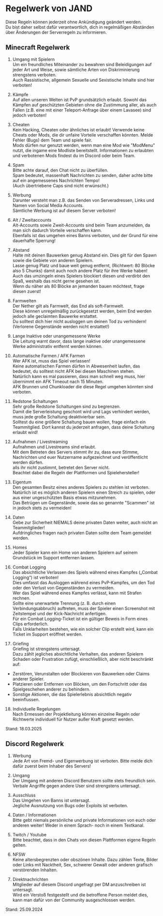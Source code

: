 # Regelwerk von JAND
Diese Regeln können jederzeit ohne Ankündigung geändert werden.  
Du bist daher selbst dafür verantwortlich, dich in regelmäßigen Abständen über Änderungen der Serverregeln zu informieren.  

## Minecraft Regelwerk
1. Umgang mit Spielern  
Um ein freundliches Miteinander zu bewahren sind Beleidigungen auf jeder Art und Weise, sowie sämtliche Arten von Diskriminierung strengstens verboten.  
Auch Rassistische, allgemein Sexuelle und Sexistische Inhalte sind hier verboten!  

2. Kämpfe  
Auf allen unseren Welten ist PvP grundsätzlich erlaubt. Sowohl das Kämpfen auf geschützten Gebieten ohne die Zustimmung aller, als auch Fallen (z.B. eine mit einer Teleport-Anfrage über einem Lavasee) sind jedoch verboten!  

3. Cheaten  
Kein Hacking, Cheaten oder ähnliches ist erlaubt! Verwende keine Cheats oder Mods, die dir unfaire Vorteile verschaffen könnten. Melde Fehler (Bugs) dem Team und spiele fair.  
Mods dürfen nur genutzt werden, wenn man eine Mod wie "ModMenu" nutzt, die ingame eine Modliste bereitstellt. Informationen zu erlaubten und verbotenen Mods findest du im Discord oder beim Team.  

4. Spam  
Bitte achte darauf, den Chat nicht zu überfüllen.  
Spam bedeutet, massenhaft Nachrichten zu senden, daher achte bitte auf ein angemessenes Nachrichten Tempo!  
(Auch übertriebene Caps sind nicht erwünscht.)  

5. Werbung  
Darunter versteht man z.B. das Senden von Serveradressen, Links und Namen von Social Media Accounts.   
Sämtliche Werbung ist auf diesem Server verboten!  

6. Alt / Zweitaccounts  
Alt-Accounts sowie Zweit-Accounts sind beim Team anzumelden, da man sich dadurch Vorteile verschaffen kann.  
Ebenfalls ist das umgehen eines Banns verboten, und der Grund für eine dauerhafte Sperrung!  

7. Abstand  
Halte mit deinen Bauwerken genug Abstand ein. Dies gilt für den Spawn sowie die Gebiete von anderen Spielern.  
Lasse genug Platz und baue weit genug entfernt, (Richtwert: 80 Blöcke also 5 Chunks) damit auch noch andere Platz für ihre Werke haben!  
Auch das umzingeln eines Spielers blockiert diesen und verdirbt den Spaß, weshalb das nicht gerne gesehen ist.  
Wenn du näher als 80 Blöcke an jemanden bauen möchtest, frage diesen zuerst!  

8. Farmwelten  
Der Nether gilt als Farmwelt, das End als soft-Farmwelt.  
Diese können unregelmäßig zurückgesetzt werden, beim End werden jedoch alle geclaimten Bauwerke erstattet.  
Du solltest dich hier nicht ausloggen um deinen Tod zu verhindern!  
(Verlorene Gegenstände werden nicht erstattet!)  

9. Lange Inaktive oder unangemessene Werke  
Die Leitung warnt davor, dass lange inaktive oder unangemessene Werke administrativ entfernt werden können.  

10. Automatische Farmen / AFK Farmen  
Wer AFK ist, muss das Spiel verlassen!  
Keine automatischen Farmen dürfen in Abwesenheit laufen, das bedeutet, du solltest nicht AFK bei diesen Maschinen stehen.  
Natürlich kann es mal passieren, dass man schnell weg muss, hier übernimmt ein AFK Timeout nach 15 Minuten.  
AFK Brunnen und Chunkloader die diese Regel umgehen könnten sind verboten.  

11. Redstone Schaltungen  
Sehr große Redstone Schaltungen sind zu begrenzen.  
Damit die Serverleistung geschont wird und Lags verhindert werden, muss jede große Schaltung deaktivierbar sein.  
Solltest du eine größere Schaltung bauen wollen, frage einfach ein Teammitglied. Dort kannst du jederzeit anfragen, dass deine Schaltung erlaubt wird!  

12. Aufnahmen / Livestreaming  
Aufnahmen und Livestreams sind erlaubt.  
Mit dem Betreten des Servers stimmt ihr zu, dass eure Stimme, Nachrichten und euer Nutzername aufgezeichnet und veröffentlicht werden dürfen.  
alls ihr nicht zustimmt, betretet den Server nicht.  
Beachtet dabei die Regeln der Plattformen und Spielehersteller!  

13. Eigentum  
Den gesamten Besitz eines anderes Spielers zu stehlen ist verboten.  
Natürlich ist es möglich anderen Spielern einen Streich zu spielen, oder aus einer ungeschützten Basis etwas mitzunehmen.  
Das Betrügen um Gegenstände, sowie das so genannte "Scammen" ist in jedoch stets zu vermeiden!  

14. Daten  
Gebe zur Sicherheit NIEMALS deine privaten Daten weiter, auch nicht an Teammitglieder!  
Aufdringliches fragen nach privaten Daten sollte dem Team gemeldet werden.  

15. Homes  
Jeder Spieler kann ein Home von anderen Spielern auf seinem Grundstück im Support entfernen lassen.  

16. Combat Logging  
Das absichtliche Verlassen des Spiels während eines Kampfes („Combat Logging“) ist verboten!  
Dies umfasst das Ausloggen während eines PvP-Kampfes, um den Tod oder den Verlust von Gegenständen zu vermeiden.  
Wer das Spiel während eines Kampfes verlässt, kann mit Strafen rechnen.  
Sollte eine unerwartete Trennung (z. B. durch einen Verbindungsabbruch) auftreten, muss der Spieler einen Screenshot mit Zeitstempel und der Kick-Nachricht anfertigen.  
Für ein Combat Logging-Ticket ist ein gültiger Beweis in Form eines Clips erforderlich.  
Falls Unklarheiten bestehen, wie ein solcher Clip erstellt wird, kann ein Ticket im Support eröffnet werden.  

17. Griefing  
Griefing ist strengstens untersagt.  
Dazu zählt jegliches absichtliche Verhalten, das anderen Spielern Schaden oder Frustration zufügt, einschließlich, aber nicht beschränkt auf:  
- Zerstören, Verunstalten oder Blockieren von Bauwerken oder Claims anderer Spieler.
- Platzieren oder Entfernen von Blöcken, um den Fortschritt oder das Spielgeschehen anderer zu behindern.
- Sonstige Aktionen, die das Spielerlebnis absichtlich negativ beeinflussen.

18. Individuelle Regelungen  
Nach Ermessen der Projektleitung können einzelne Regeln oder Richtwerte individuell für Nutzer außer Kraft gesetzt werden.  

Stand: 18.03.2025

## Discord Regelwerk
1. Werbung  
Jede Art von Fremd- und Eigenwerbung ist verboten. Bitte melde dich dafür zuerst beim Inhaber des Servers!  

2. Umgang  
Der Umgang mit anderen Discord Benutzern sollte stets freundlich sein. Verbale Angriffe gegen andere User sind strengstens untersagt.  

3. Ausschluss  
Das Umgehen von Banns ist untersagt.   
Jegliche Ausnutzung von Bugs oder Exploits ist verboten.   

4. Daten / Informationen  
Bitte gebt niemals persönliche und private Informationen von euch oder anderen weiter! Weder in einem Sprach- noch in einem Textkanal.  

5. Twitch / Youtube  
Bitte beachtet, dass in den Chats von diesen Plattformen eigene Regeln gelten.  

6. NFSW  
Keine altersbegrenzten oder obszönen Inhalte. Dazu zählen Texte, Bilder oder Links mit Nacktheit, Sex, schwerer Gewalt oder anderen grafisch verstörenden Inhalten.  

7. Direktnachrichten  
Mitglieder auf diesem Discord ungefragt per DM anzuschreiben ist untersagt.  
Wird ein Verstoß festgestellt und die betroffene Person meldet dies, kann man dafür von der Community ausgeschlossen werden.  


Stand: 25.09.2024
